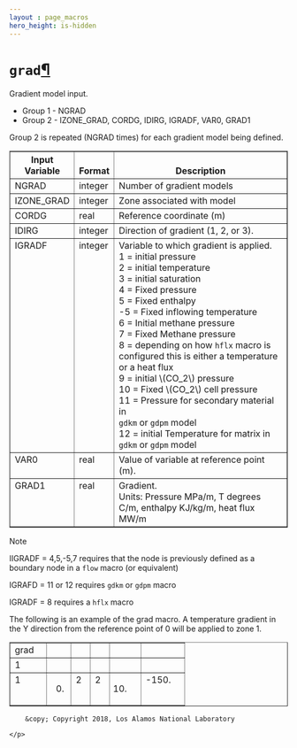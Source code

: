 ```yaml
---
layout : page_macros
hero_height: is-hidden
---
```


<h1><code class="docutils literal notranslate"><span class="pre">grad</span></code><a class="headerlink" href="#grad" title="Permalink to this headline">¶</a></h1>
<p>Gradient model input.</p>
<ul class="simple">
<li>Group 1 -     NGRAD</li>
<li>Group 2 -     IZONE_GRAD, CORDG, IDIRG, IGRADF, VAR0, GRAD1</li>
</ul>
<p>Group 2 is repeated (NGRAD times) for each gradient model being defined.</p>
<table border="1" class="docutils">
<colgroup>
<col width="19%" />
<col width="11%" />
<col width="70%" />
</colgroup>
<thead valign="bottom">
<tr class="row-odd"><th class="head">Input Variable</th>
<th class="head">Format</th>
<th class="head">Description</th>
</tr>
</thead>
<tbody valign="top">
<tr class="row-even"><td>NGRAD</td>
<td>integer</td>
<td>Number of gradient models</td>
</tr>
<tr class="row-odd"><td>IZONE_GRAD</td>
<td>integer</td>
<td>Zone associated with model</td>
</tr>
<tr class="row-even"><td>CORDG</td>
<td>real</td>
<td>Reference coordinate (m)</td>
</tr>
<tr class="row-odd"><td>IDIRG</td>
<td>integer</td>
<td>Direction of gradient (1, 2, or 3).</td>
</tr>
<tr class="row-even"><td>IGRADF</td>
<td>integer</td>
<td><div class="first last line-block">
<div class="line">Variable to which gradient is applied.</div>
<div class="line">1 = initial pressure</div>
<div class="line">2 = initial temperature</div>
<div class="line">3 = initial saturation</div>
<div class="line">4 = Fixed pressure</div>
<div class="line">5 = Fixed enthalpy</div>
<div class="line">-5 = Fixed inflowing temperature</div>
<div class="line">6 = Initial methane pressure</div>
<div class="line">7 = Fixed Methane pressure</div>
<div class="line">8 = depending on how <code class="docutils literal notranslate"><span class="pre">hflx</span></code> macro is configured
this is either a temperature or a heat flux</div>
<div class="line">9 = initial <span class="math notranslate nohighlight">\(CO_2\)</span> pressure</div>
<div class="line">10 = Fixed <span class="math notranslate nohighlight">\(CO_2\)</span> cell pressure</div>
<div class="line">11 = Pressure for secondary material in</div>
<div class="line-block">
<div class="line"><code class="docutils literal notranslate"><span class="pre">gdkm</span></code> or <code class="docutils literal notranslate"><span class="pre">gdpm</span></code> model</div>
</div>
<div class="line">12 = initial Temperature for matrix in <code class="docutils literal notranslate"><span class="pre">gdkm</span></code>
or <code class="docutils literal notranslate"><span class="pre">gdpm</span></code> model</div>
</div>
</td>
</tr>
<tr class="row-odd"><td>VAR0</td>
<td>real</td>
<td>Value of variable at reference point (m).</td>
</tr>
<tr class="row-even"><td>GRAD1</td>
<td>real</td>
<td><div class="first last line-block">
<div class="line">Gradient.</div>
<div class="line">Units: Pressure MPa/m, T degrees C/m,
enthalpy KJ/kg/m, heat flux MW/m</div>
</div>
</td>
</tr>
</tbody>
</table>
<div class="admonition note">
<p class="first admonition-title">Note</p>
<p>IIGRADF = 4,5,-5,7 requires that the node is previously defined as a boundary
node in a <code class="docutils literal notranslate"><span class="pre">flow</span></code> macro (or equivalent)</p>
<p>IGRAFD = 11 or 12 requires <code class="docutils literal notranslate"><span class="pre">gdkm</span></code> or <code class="docutils literal notranslate"><span class="pre">gdpm</span></code> macro</p>
<p class="last">IGRADF = 8 requires a <code class="docutils literal notranslate"><span class="pre">hflx</span></code> macro</p>
</div>
<p>The following is an example of the grad macro. A temperature gradient in the Y direction from the reference point of 0 will be applied to zone 1.</p>
<table border="1" class="docutils">
<colgroup>
<col width="21%" />
<col width="14%" />
<col width="11%" />
<col width="11%" />
<col width="18%" />
<col width="25%" />
</colgroup>
<tbody valign="top">
<tr class="row-odd"><td>grad</td>
<td>&#160;</td>
<td>&#160;</td>
<td>&#160;</td>
<td>&#160;</td>
<td>&#160;</td>
</tr>
<tr class="row-even"><td>1</td>
<td>&#160;</td>
<td>&#160;</td>
<td>&#160;</td>
<td>&#160;</td>
<td>&#160;</td>
</tr>
<tr class="row-odd"><td>1</td>
<td><ol class="first last arabic simple" start="0">
<li></li>
</ol>
</td>
<td>2</td>
<td>2</td>
<td><ol class="first last arabic simple" start="10">
<li></li>
</ol>
</td>
<td>-150.</td>
</tr>
</tbody>
</table>
  <div role="contentinfo">
    <p>
        
        &copy; Copyright 2018, Los Alamos National Laboratory

    </p>
  </div>